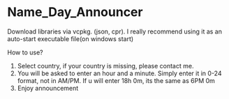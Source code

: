 # Name_Day_Announcer

Download libraries via vcpkg. (json, cpr).
I really recommend using it as an auto-start executable file(on windows start)

How to use?
1) Select country, if your country is missing, please contact me.
2) You will be asked to enter an hour and a minute. Simply enter it in 0-24 format, not in AM/PM. If u will enter 18h 0m, its the same as 6PM 0m
3) Enjoy announcement
